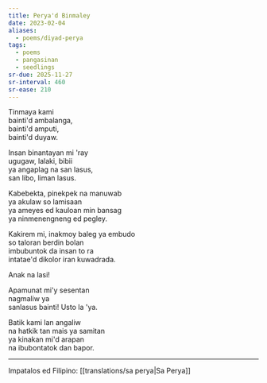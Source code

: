 ```yaml
---
title: Perya'd Binmaley
date: 2023-02-04
aliases:
  - poems/diyad-perya
tags:
  - poems
  - pangasinan
  - seedlings
sr-due: 2025-11-27
sr-interval: 460
sr-ease: 210
---
```

Tinmaya kami  
bainti'd ambalanga,  
bainti'd amputi,  
bainti'd duyaw.

Insan binantayan mi 'ray  
ugugaw, lalaki, bibii  
ya angaplag na san lasus,  
san libo, liman lasus.

Kabebekta, pinekpek na manuwab  
ya akulaw so lamisaan  
ya ameyes ed kauloan min bansag  
ya ninmenengneng ed pegley.

Kakirem mi, inakmoy baleg ya embudo  
so taloran berdin bolan  
imbubuntok da insan to ra  
intatae'd dikolor iran kuwadrada.

Anak na lasi!

Apamunat mi'y sesentan  
nagmaliw ya  
sanlasus bainti!
Usto la 'ya.

Batik kami lan angaliw  
na hatkik tan mais ya samitan  
ya kinakan mi'd arapan  
na ibubontatok dan bapor.

---
Impatalos ed Filipino: [[translations/sa perya|Sa Perya]]